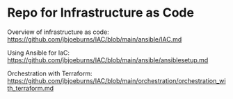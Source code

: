 ﻿# Repo for Infrastructure as Code

Overview of infrastructure as code: https://github.com/jbjoeburns/IAC/blob/main/ansible/IAC.md

Using Ansible for IaC: https://github.com/jbjoeburns/IAC/blob/main/ansible/ansiblesetup.md

Orchestration with Terraform: https://github.com/jbjoeburns/IAC/blob/main/orchestration/orchestration_with_terraform.md
